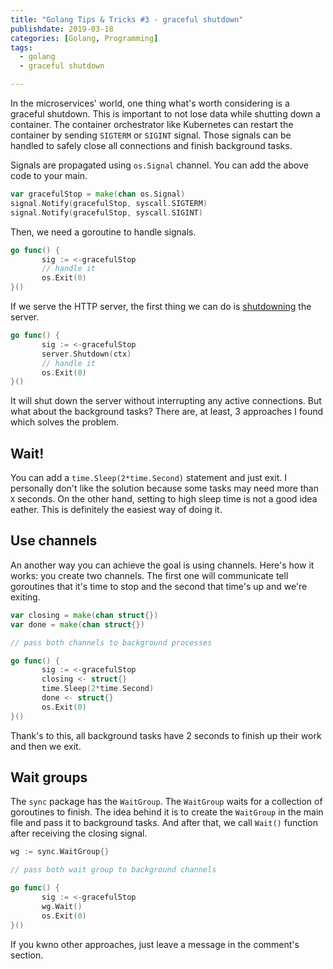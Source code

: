 ```yaml
---
title: "Golang Tips & Tricks #3 - graceful shutdown"
publishdate: 2019-03-18
categories: [Golang, Programming]
tags:
  - golang
  - graceful shutdown

---
```

In the microservices' world, one thing what's worth considering is a graceful shutdown. This is important to not lose data while shutting down a container. The container orchestrator like Kubernetes can restart the container by sending `SIGTERM` or `SIGINT` signal. Those signals can be handled to safely close all connections and finish background tasks.

Signals are propagated using `os.Signal` channel. You can add the above code to your main.

```go
var gracefulStop = make(chan os.Signal)
signal.Notify(gracefulStop, syscall.SIGTERM)
signal.Notify(gracefulStop, syscall.SIGINT)
```

Then, we need a goroutine to handle signals.

```go
go func() {
       sig := <-gracefulStop
       // handle it
       os.Exit(0)
}()
```

If we serve the HTTP server, the first thing we can do is [shutdowning](https://golang.org/pkg/net/http/#Server.Shutdown) the server.

```go
go func() {
       sig := <-gracefulStop
       server.Shutdown(ctx)
       // handle it
       os.Exit(0)
}()
```

It will shut down the server without interrupting any active connections. But what about the background tasks? There are, at least, 3 approaches I found which solves the problem.

## Wait!

You can add a `time.Sleep(2*time.Second)` statement and just exit. I personally don't like the solution because some tasks may need more than `X` seconds. On the other hand, setting to high sleep time is not a good idea eather. This is definitely the easiest way of doing it.

## Use channels

An another way you can achieve the goal is using channels. Here's how it works: you create two channels. The first one will communicate tell goroutines that it's time to stop and the second that time's up and we're exiting.

```go
var closing = make(chan struct{})
var done = make(chan struct{})

// pass both channels to background processes

go func() {
       sig := <-gracefulStop
       closing <- struct{}
       time.Sleep(2*time.Second)
       done <- struct{}
       os.Exit(0)
}()
```

Thank's to this, all background tasks have 2 seconds to finish up their work and then we exit.

## Wait groups

The `sync` package has the `WaitGroup`. The `WaitGroup` waits for a collection of goroutines to finish. The idea behind it is to create the `WaitGroup` in the main file and pass it to background tasks. And after that, we call `Wait()` function after receiving the closing signal.

```go
wg := sync.WaitGroup{}

// pass both wait group to background channels

go func() {
       sig := <-gracefulStop
       wg.Wait()
       os.Exit(0)
}()
```

If you kwno other approaches, just leave a message in the comment's section.
